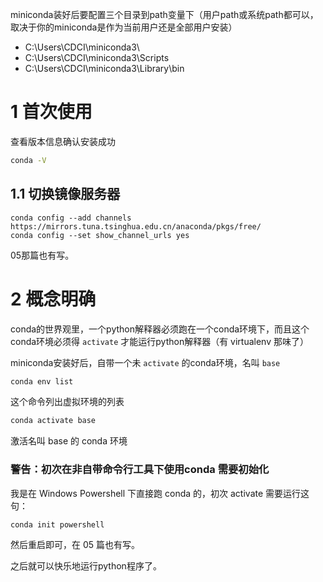miniconda装好后要配置三个目录到path变量下（用户path或系统path都可以，取决于你的miniconda是作为当前用户还是全部用户安装）

- C:\Users\CDCI\miniconda3\
- C:\Users\CDCI\miniconda3\Scripts
- C:\Users\CDCI\miniconda3\Library\bin

# 1 首次使用

查看版本信息确认安装成功

``` BASH
conda -V
```

## 1.1 切换镜像服务器

``` shell
conda config --add channels https://mirrors.tuna.tsinghua.edu.cn/anaconda/pkgs/free/
conda config --set show_channel_urls yes
```

05那篇也有写。

# 2 概念明确

conda的世界观里，一个python解释器必须跑在一个conda环境下，而且这个conda环境必须得 `activate` 才能运行python解释器（有 virtualenv 那味了）

miniconda安装好后，自带一个未 `activate` 的conda环境，名叫 `base`

``` bash
conda env list
```

这个命令列出虚拟环境的列表

``` bash
conda activate base
```

激活名叫 base 的 conda 环境

### 警告：初次在非自带命令行工具下使用conda 需要初始化

我是在 Windows Powershell 下直接跑 conda 的，初次 activate 需要运行这句：

``` SHELL
conda init powershell
```

然后重启即可，在 05 篇也有写。

之后就可以快乐地运行python程序了。